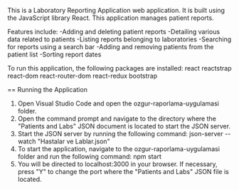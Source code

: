 This is a Laboratory Reporting Application web application.
It is built using the JavaScript library React.
This application manages patient reports.

Features include:
-Adding and deleting patient reports
-Detailing various data related to patients
-Listing reports belonging to laboratories
-Searching for reports using a search bar
-Adding and removing patients from the patient list
-Sorting report dates

To run this application, the following packages are installed:
react
reactstrap
react-dom
react-router-dom
react-redux
bootstrap

== Running the Application
1. Open Visual Studio Code and open the ozgur-raporlama-uygulamasi folder.
2. Open the command prompt and navigate to the directory where the "Patients and Labs" JSON document is located to start the JSON server.
3. Start the JSON server by running the following command: json-server --watch "Hastalar ve Lablar.json"
4. To start the application, navigate to the ozgur-raporlama-uygulamasi folder and run the following command: npm start
5. You will be directed to localhost:3000 in your browser. If necessary, press "Y" to change the port where the "Patients and Labs" JSON file is located.
